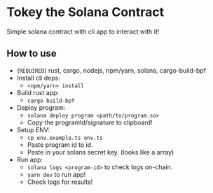 # Tokey the Solana Contract

Simple solana contract with cli app to interact with it!

## How to use

- (`REQUIRED`) rust, cargo, nodejs, npm/yarn, solana, cargo-build-bpf
- Install cli deps:
  - `<npm/yarn> install`
- Build rust app:
  - `cargo build-bpf`
- Deploy program:
  - `solana deploy program <path/to/program.so>`
  - Copy the programId/signature to clipboard!
- Setup ENV:
  - `cp env.example.ts env.ts`
  - Paste program id to id.
  - Paste in your solana secret key. (looks like a array)
- Run app:
  - `solana logs <program-id>` to check logs on-chain.
  - `yarn dev` to run app!
  - Check logs for results!
